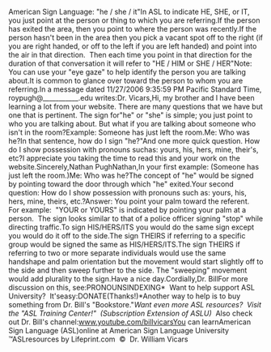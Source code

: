 American Sign Language: "he 
		/ she / it"In ASL to indicate HE, SHE, or IT, you just point at the person or thing to which you are referring.If the person has exited the area, then you point to where the person was recently.If the person hasn't been in the area then you pick a vacant spot off to the right (if you are right handed, or off to the 
	left if you are left handed) and point into the air in that direction.  Then each time you point in that direction for 
	the duration of that conversation it will refer to "HE / HIM or SHE / HER"Note: You can use your "eye gaze" to help identify the person you are 
	talking about.It is common to glance over toward the person to whom you are referring.In a message dated 11/27/2006 9:35:59 PM Pacific Standard Time, roypugh@___________.edu writes:Dr. 
		Vicars,Hi, my brother and I have been learning a lot from your website. There
		are many questions that we have but one that is pertinent. The sign for"he" or "she" is simple; you just point to who you are talking about.
		But what if you are talking about someone who isn't in the room?Example: Someone has just left the room.Me: Who was he?In that sentence, how do I sign "he?"And one more quick question. How do I show possession with pronouns suchas: yours, his, hers, mine, their's, etc?I appreciate you taking the time to read this and your work on the website.Sincerely,Nathan PughNathan,In your first example: (Someone has just left the room.)Me: Who was he?The concept of "he" would be signed by pointing toward the door through which "he" exited.Your second question: How do I show possession with pronouns such as: yours, his, hers, mine, theirs, etc.?Answer: You point your palm toward the referent.   For example:  "YOUR or YOURS" is indicated by pointing your palm at a 
		person.  The sign looks similar to that of a police officer signing "stop" while directing traffic.To sign HIS/HERS/ITS you would do the same sign except you would do it off to the side.The sign THEIRS if referring to a specific group would be signed the same as HIS/HERS/ITS.The sign THEIRS if referring to two or more separate individuals would use the same handshape and palm orientation but the 
		movement would start slightly off to the side and then sweep further to the side. The "sweeping" movement would add 
		plurality to the sign.Have a nice day.Cordially,Dr. BillFor more discussion on this, see:PRONOUNSINDEXING* 
Want to help support ASL University?  It'seasy:DONATE(Thanks!)*Another way to help is to buy something from Dr. Bill's "Bookstore."*Want even more ASL resources?  Visit the "ASL Training Center!"  (Subscription 
Extension of ASLU)*  Also check out Dr. Bill's channel:www.youtube.com/billvicarsYou can learnAmerican Sign Language (ASL)online at American Sign Language University ™ASLresources by Lifeprint.com  ©  Dr. William Vicars